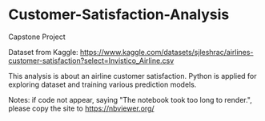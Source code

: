 # Customer-Satisfaction-Analysis
Capstone Project

Dataset from Kaggle: https://www.kaggle.com/datasets/sjleshrac/airlines-customer-satisfaction?select=Invistico_Airline.csv

This analysis is about an airline customer satisfaction. Python is applied for exploring dataset and training various prediction models.

Notes: if code not appear, saying "The notebook took too long to render.", please copy the site to https://nbviewer.org/
